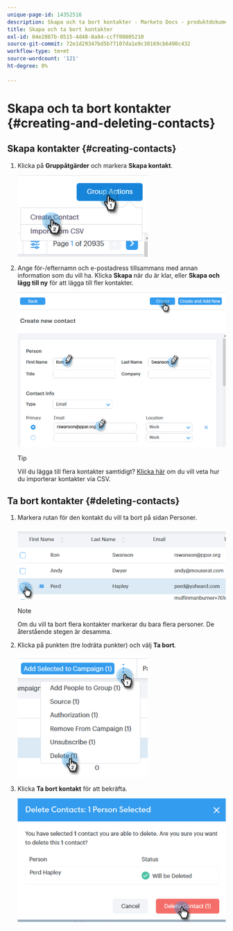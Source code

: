 ```yaml
---
unique-page-id: 14352516
description: Skapa och ta bort kontakter - Marketo Docs - produktdokumentation
title: Skapa och ta bort kontakter
exl-id: 04e2887b-8515-4d48-8a94-ccff00805210
source-git-commit: 72e1d29347bd5b77107da1e9c30169cb6490c432
workflow-type: tm+mt
source-wordcount: '121'
ht-degree: 0%

---
```


# Skapa och ta bort kontakter {#creating-and-deleting-contacts}

## Skapa kontakter {#creating-contacts}

1. Klicka på **Gruppåtgärder** och markera **Skapa kontakt**.

   ![](assets/one-2.png)

1. Ange för-/efternamn och e-postadress tillsammans med annan information som du vill ha. Klicka **Skapa** när du är klar, eller **Skapa och lägg till ny** för att lägga till fler kontakter.

   ![](assets/two-2.png)

   >[!TIP]
   >
   >Vill du lägga till flera kontakter samtidigt? [Klicka här](/help/marketo/product-docs/marketo-sales-connect/people/managing-contacts/import-contacts-via-csv.md) om du vill veta hur du importerar kontakter via CSV.

## Ta bort kontakter {#deleting-contacts}

1. Markera rutan för den kontakt du vill ta bort på sidan Personer.

   ![](assets/three-2.png)

   >[!NOTE]
   >
   >Om du vill ta bort flera kontakter markerar du bara flera personer. De återstående stegen är desamma.

1. Klicka på punkten (tre lodräta punkter) och välj **Ta bort**.

   ![](assets/four-2.png)

1. Klicka **Ta bort kontakt** för att bekräfta.

   ![](assets/five-2.png)
